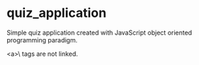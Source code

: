 # quiz_application
Simple quiz application created with JavaScript object oriented programming
 paradigm.
 
 \<a>\ tags are not linked.
